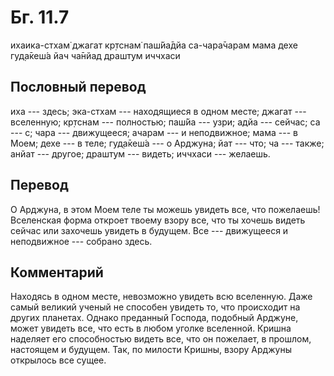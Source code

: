 # Бг. 11.7
ихаика-стхам̇ джагат кр̣тснам̇
паш́йа̄дйа са-чара̄чарам
мама дехе гуд̣а̄кеш́а
йач ча̄нйад драшт̣ум иччхаси
## Пословный перевод

иха --- здесь; эка-стхам --- находящиеся в одном месте; джагат ---
вселенную; кр̣тснам --- полностью; паш́йа --- узри; адйа --- сейчас; са
--- с; чара --- движущееся; ачарам --- и неподвижное; мама --- в Моем;
дехе --- в теле; гуд̣а̄кеш́а --- о Арджуна; йат --- что; ча --- также;
анйат --- другое; драшт̣ум --- видеть; иччхаси --- желаешь.

## Перевод

О Арджуна, в этом Моем теле ты можешь увидеть все, что пожелаешь!
Вселенская форма откроет твоему взору все, что ты хочешь видеть сейчас
или захочешь увидеть в будущем. Все --- движущееся и неподвижное ---
собрано здесь.

## Комментарий

Находясь в одном месте, невозможно увидеть всю вселенную. Даже самый
великий ученый не способен увидеть то, что происходит на других
планетах. Однако преданный Господа, подобный Арджуне, может увидеть все,
что есть в любом уголке вселенной. Кришна наделяет его способностью
видеть все, что он пожелает, в прошлом, настоящем и будущем. Так, по
милости Кришны, взору Арджуны открылось все сущее.
